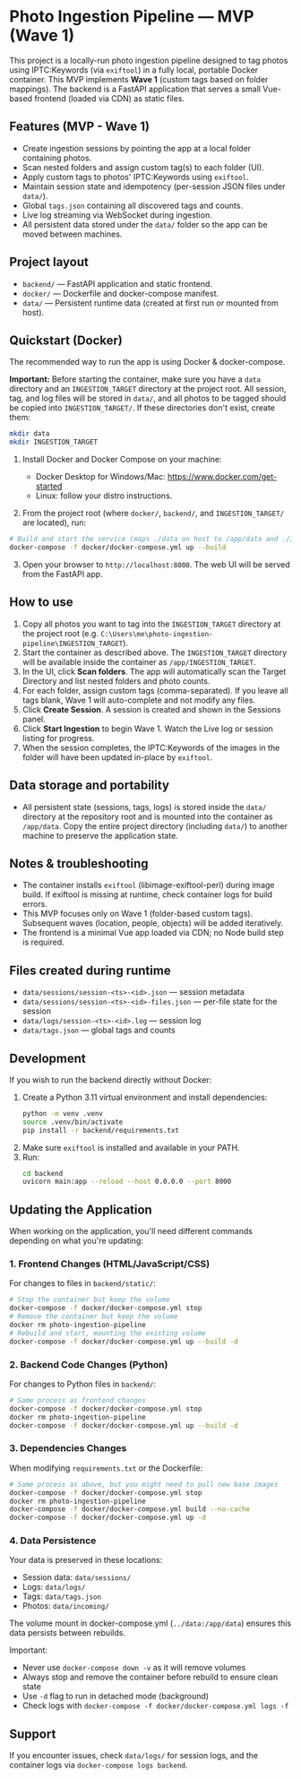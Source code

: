 # Photo Ingestion Pipeline — MVP (Wave 1)

This project is a locally-run photo ingestion pipeline designed to tag photos using IPTC:Keywords (via `exiftool`) in a fully local, portable Docker container. This MVP implements **Wave 1** (custom tags based on folder mappings). The backend is a FastAPI application that serves a small Vue-based frontend (loaded via CDN) as static files.

## Features (MVP - Wave 1)
- Create ingestion sessions by pointing the app at a local folder containing photos.
- Scan nested folders and assign custom tag(s) to each folder (UI).
- Apply custom tags to photos' IPTC:Keywords using `exiftool`.
- Maintain session state and idempotency (per-session JSON files under `data/`).
- Global `tags.json` containing all discovered tags and counts.
- Live log streaming via WebSocket during ingestion.
- All persistent data stored under the `data/` folder so the app can be moved between machines.

## Project layout
- `backend/` — FastAPI application and static frontend.
- `docker/` — Dockerfile and docker-compose manifest.
- `data/` — Persistent runtime data (created at first run or mounted from host).


## Quickstart (Docker)
The recommended way to run the app is using Docker & docker-compose.


**Important:** Before starting the container, make sure you have a `data` directory and an `INGESTION_TARGET` directory at the project root. All session, tag, and log files will be stored in `data/`, and all photos to be tagged should be copied into `INGESTION_TARGET/`. If these directories don't exist, create them:

```bash
mkdir data
mkdir INGESTION_TARGET
```

1. Install Docker and Docker Compose on your machine:
   - Docker Desktop for Windows/Mac: https://www.docker.com/get-started
   - Linux: follow your distro instructions.


2. From the project root (where `docker/`, `backend/`, and `INGESTION_TARGET/` are located), run:

```bash
# Build and start the service (maps ./data on host to /app/data and ./INGESTION_TARGET to /app/INGESTION_TARGET in container)
docker-compose -f docker/docker-compose.yml up --build
```

3. Open your browser to `http://localhost:8000`. The web UI will be served from the FastAPI app.

## How to use

1. Copy all photos you want to tag into the `INGESTION_TARGET` directory at the project root (e.g. `C:\Users\me\photo-ingestion-pipeline\INGESTION_TARGET`).
2. Start the container as described above. The `INGESTION_TARGET` directory will be available inside the container as `/app/INGESTION_TARGET`.
3. In the UI, click **Scan folders**. The app will automatically scan the Target Directory and list nested folders and photo counts.
4. For each folder, assign custom tags (comma-separated). If you leave all tags blank, Wave 1 will auto-complete and not modify any files.
5. Click **Create Session**. A session is created and shown in the Sessions panel.
6. Click **Start Ingestion** to begin Wave 1. Watch the Live log or session listing for progress.
7. When the session completes, the IPTC:Keywords of the images in the folder will have been updated in-place by `exiftool`.

## Data storage and portability
- All persistent state (sessions, tags, logs) is stored inside the `data/` directory at the repository root and is mounted into the container as `/app/data`. Copy the entire project directory (including `data/`) to another machine to preserve the application state.

## Notes & troubleshooting
- The container installs `exiftool` (libimage-exiftool-perl) during image build. If exiftool is missing at runtime, check container logs for build errors.
- This MVP focuses only on Wave 1 (folder-based custom tags). Subsequent waves (location, people, objects) will be added iteratively.
- The frontend is a minimal Vue app loaded via CDN; no Node build step is required.

## Files created during runtime
- `data/sessions/session-<ts>-<id>.json` — session metadata
- `data/sessions/session-<ts>-<id>-files.json` — per-file state for the session
- `data/logs/session-<ts>-<id>.log` — session log
- `data/tags.json` — global tags and counts

## Development
If you wish to run the backend directly without Docker:

1. Create a Python 3.11 virtual environment and install dependencies:
   ```bash
   python -m venv .venv
   source .venv/bin/activate
   pip install -r backend/requirements.txt
   ```
2. Make sure `exiftool` is installed and available in your PATH.
3. Run:
   ```bash
   cd backend
   uvicorn main:app --reload --host 0.0.0.0 --port 8000
   ```

## Updating the Application

When working on the application, you'll need different commands depending on what you're updating:

### 1. Frontend Changes (HTML/JavaScript/CSS)
For changes to files in `backend/static/`:
```bash
# Stop the container but keep the volume
docker-compose -f docker/docker-compose.yml stop
# Remove the container but keep the volume
docker rm photo-ingestion-pipeline
# Rebuild and start, mounting the existing volume
docker-compose -f docker/docker-compose.yml up --build -d
```

### 2. Backend Code Changes (Python)
For changes to Python files in `backend/`:
```bash
# Same process as frontend changes
docker-compose -f docker/docker-compose.yml stop
docker rm photo-ingestion-pipeline
docker-compose -f docker/docker-compose.yml up --build -d
```

### 3. Dependencies Changes
When modifying `requirements.txt` or the Dockerfile:
```bash
# Same process as above, but you might need to pull new base images
docker-compose -f docker/docker-compose.yml stop
docker rm photo-ingestion-pipeline
docker-compose -f docker/docker-compose.yml build --no-cache
docker-compose -f docker/docker-compose.yml up -d
```

### 4. Data Persistence
Your data is preserved in these locations:
- Session data: `data/sessions/`
- Logs: `data/logs/`
- Tags: `data/tags.json`
- Photos: `data/incoming/`

The volume mount in docker-compose.yml (`../data:/app/data`) ensures this data persists between rebuilds.

Important: 
- Never use `docker-compose down -v` as it will remove volumes
- Always stop and remove the container before rebuild to ensure clean state
- Use `-d` flag to run in detached mode (background)
- Check logs with `docker-compose -f docker/docker-compose.yml logs -f`

## Support
If you encounter issues, check `data/logs/` for session logs, and the container logs via `docker-compose logs backend`.

